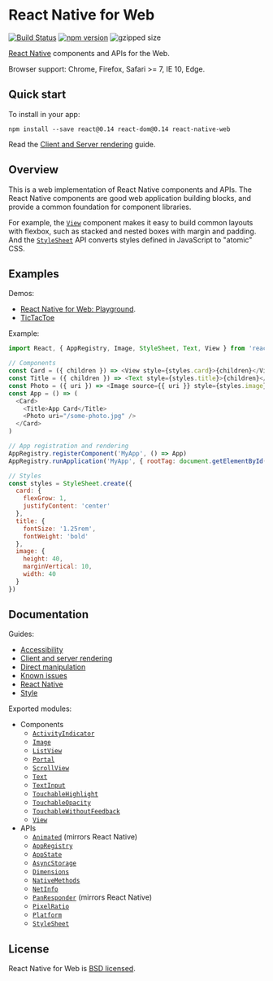 # React Native for Web

[![Build Status][travis-image]][travis-url]
[![npm version][npm-image]][npm-url]
![gzipped size](https://img.shields.io/badge/gzipped-~23k-blue.svg)

[React Native][react-native-url] components and APIs for the Web.

Browser support: Chrome, Firefox, Safari >= 7, IE 10, Edge.

## Quick start

To install in your app:

```
npm install --save react@0.14 react-dom@0.14 react-native-web
```

Read the [Client and Server rendering](docs/guides/rendering.md) guide.

## Overview

This is a web implementation of React Native components and APIs. The React
Native components are good web application building blocks, and provide a common
foundation for component libraries.

For example, the [`View`](docs/apis/View.md) component makes it easy to build
common layouts with flexbox, such as stacked and nested boxes with margin and
padding. And the [`StyleSheet`](docs/guides/style.md) API converts styles
defined in JavaScript to "atomic" CSS.

## Examples

Demos:

* [React Native for Web: Playground](http://codepen.io/necolas/pen/PZzwBR).
* [TicTacToe](http://codepen.io/necolas/full/eJaLZd/)

Example:

```js
import React, { AppRegistry, Image, StyleSheet, Text, View } from 'react-native'

// Components
const Card = ({ children }) => <View style={styles.card}>{children}</View>
const Title = ({ children }) => <Text style={styles.title}>{children}</Text>
const Photo = ({ uri }) => <Image source={{ uri }} style={styles.image} />
const App = () => (
  <Card>
    <Title>App Card</Title>
    <Photo uri="/some-photo.jpg" />
  </Card>
)

// App registration and rendering
AppRegistry.registerComponent('MyApp', () => App)
AppRegistry.runApplication('MyApp', { rootTag: document.getElementById('react-root') })

// Styles
const styles = StyleSheet.create({
  card: {
    flexGrow: 1,
    justifyContent: 'center'
  },
  title: {
    fontSize: '1.25rem',
    fontWeight: 'bold'
  },
  image: {
    height: 40,
    marginVertical: 10,
    width: 40
  }
})
```

## Documentation

Guides:

* [Accessibility](docs/guides/accessibility.md)
* [Client and server rendering](docs/guides/rendering.md)
* [Direct manipulation](docs/guides/direct-manipulation.md)
* [Known issues](docs/guides/known-issues.md)
* [React Native](docs/guides/react-native.md)
* [Style](docs/guides/style.md)

Exported modules:

* Components
  * [`ActivityIndicator`](docs/components/ActivityIndicator.md)
  * [`Image`](docs/components/Image.md)
  * [`ListView`](docs/components/ListView.md)
  * [`Portal`](docs/components/Portal.md)
  * [`ScrollView`](docs/components/ScrollView.md)
  * [`Text`](docs/components/Text.md)
  * [`TextInput`](docs/components/TextInput.md)
  * [`TouchableHighlight`](docs/components/TouchableHighlight.md)
  * [`TouchableOpacity`](docs/components/TouchableOpacity.md)
  * [`TouchableWithoutFeedback`](docs/components/TouchableWithoutFeedback.md)
  * [`View`](docs/components/View.md)
* APIs
  * [`Animated`](http://facebook.github.io/react-native/releases/0.20/docs/animated.html) (mirrors React Native)
  * [`AppRegistry`](docs/apis/AppRegistry.md)
  * [`AppState`](docs/apis/AppState.md)
  * [`AsyncStorage`](docs/apis/AsyncStorage.md)
  * [`Dimensions`](docs/apis/Dimensions.md)
  * [`NativeMethods`](docs/apis/NativeMethods.md)
  * [`NetInfo`](docs/apis/NetInfo.md)
  * [`PanResponder`](http://facebook.github.io/react-native/releases/0.20/docs/panresponder.html#content) (mirrors React Native)
  * [`PixelRatio`](docs/apis/PixelRatio.md)
  * [`Platform`](docs/apis/Platform.md)
  * [`StyleSheet`](docs/apis/StyleSheet.md)

## License

React Native for Web is [BSD licensed](LICENSE).

[npm-image]: https://badge.fury.io/js/react-native-web.svg
[npm-url]: https://npmjs.org/package/react-native-web
[react-native-url]: https://facebook.github.io/react-native/
[travis-image]: https://travis-ci.org/necolas/react-native-web.svg?branch=master
[travis-url]: https://travis-ci.org/necolas/react-native-web
